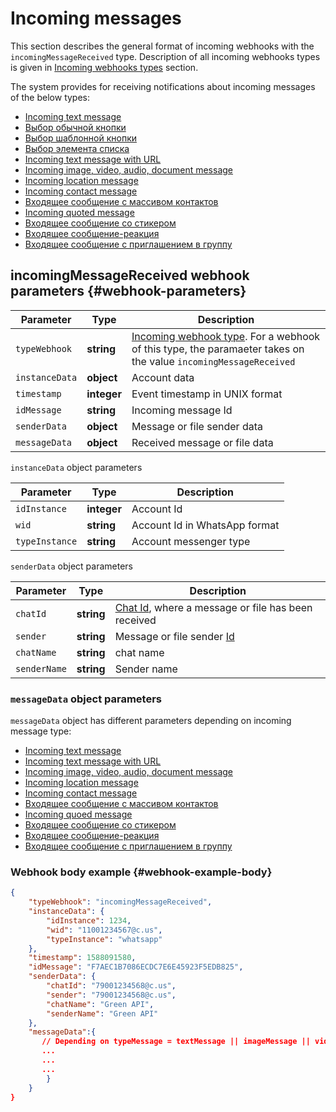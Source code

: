 # Incoming messages

This section describes the general format of incoming webhooks with the `incomingMessageReceived` type. Description of all incoming webhooks types is given in [Incoming webhooks types](../type-webhook.md) section.

The system provides for receiving notifications about incoming messages of the below types:

- [Incoming text message](TextMessage.md)
- [Выбор обычной кнопки](/docs/api/receiving/notifications-format/selected-buttons/ButtonsResponseMessage.md)
- [Выбор шаблонной кнопки](/docs/api/receiving/notifications-format/selected-buttons/TemplateButtonsReplyMessage.md)
- [Выбор элемента списка](/docs/api/receiving/notifications-format/selected-buttons/ListResponseMessage.md)
- [Incoming text message with URL](ExtendedTextMessage.md)
- [Incoming image, video, audio, document message](ImageMessage.md)
- [Incoming location message](LocationMessage.md)
- [Incoming contact message](ContactMessage.md)
- [Входящее сообщение с массивом контактов](ContactsArrayMessage.md)
- [Incoming quoted message](QuotedMessage.md)
- [Входящее сообщение со стикером](StickerMessage.md)
- [Входящее сообщение-реакция](ReactionMessage.md)
- [Входящее сообщение с приглашением в группу](GroupInviteMessage.md)

## incomingMessageReceived webhook parameters {#webhook-parameters}

Parameter | Type | Description
----- | ----- | -----
`typeWebhook` | **string** | [Incoming webhook type](../type-webhook.md). For a webhook of this type, the paramaeter takes on the value `incomingMessageReceived`
`instanceData` | **object** | Account data
`timestamp` | **integer** | Event timestamp in UNIX format
`idMessage` | **string** | Incoming message Id
`senderData` | **object** | Message or file sender data
`messageData` | **object** | Received message or file data

`instanceData` object parameters

Parameter | Type | Description
----- | ----- | -----
`idInstance` | **integer** | Account Id
`wid` | **string** | Account Id in WhatsApp format
`typeInstance` | **string** | Account messenger type 

`senderData` object parameters

Parameter | Type | Description
----- | ----- | -----
`chatId` | **string** | [Chat Id](../../../chat-id.md), where a message or file has been received
`sender` | **string** | Message or file sender [Id](../../../chat-id.md#corr) 
`chatName` | **string** | chat name
`senderName` | **string** | Sender name

### `messageData` object parameters

`messageData` object has different parameters depending on incoming message type:

- [Incoming text message](TextMessage.md)
- [Incoming text message with URL](ExtendedTextMessage.md)
- [Incoming image, video, audio, document message](ImageMessage.md)
- [Incoming location message](LocationMessage.md)
- [Incoming contact message](ContactMessage.md)
- [Входящее сообщение с массивом контактов](ContactsArrayMessage.md)
- [Incoming quoed message](QuotedMessage.md)
- [Входящее сообщение со стикером](StickerMessage.md)
- [Входящее сообщение-реакция](ReactionMessage.md)
- [Входящее сообщение с приглашением в группу](GroupInviteMessage.md)

### Webhook body example {#webhook-example-body}

```json
{
    "typeWebhook": "incomingMessageReceived",
    "instanceData": {
        "idInstance": 1234,
        "wid": "11001234567@c.us",
        "typeInstance": "whatsapp"
    },
    "timestamp": 1588091580,
    "idMessage": "F7AEC1B7086ECDC7E6E45923F5EDB825",
    "senderData": {
        "chatId": "79001234568@c.us",
        "sender": "79001234568@c.us",
        "chatName": "Green API",
        "senderName": "Green API"
    },
    "messageData":{
       // Depending on typeMessage = textMessage || imageMessage || videoMessage || documentMessage || audioMessage || locationMessage || contactMessage || extendedTextMessage || quotedMessage
       ...
       ...
       ...
        }
    }
}
```